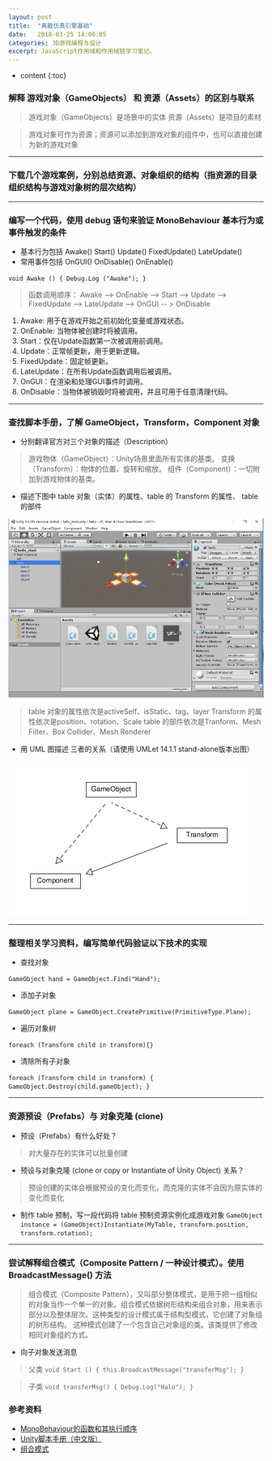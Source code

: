 ```yaml
---
layout: post
title:  "离散仿真引擎基础"
date:   2018-03-25 14:06:05
categories: 3D游戏编程与设计
excerpt: JavaScript作用域和作用域链学习笔记。
---
```


* content
{:toc}

### 解释 游戏对象（GameObjects） 和 资源（Assets）的区别与联系

>游戏对象（GameObjects）是场景中的实体
资源（Assets）是项目的素材

>游戏对象可作为资源；资源可以添加到游戏对象的组件中，也可以直接创建为新的游戏对象

---

### 下载几个游戏案例，分别总结资源、对象组织的结构（指资源的目录组织结构与游戏对象树的层次结构）

>

---

### 编写一个代码，使用 debug 语句来验证 MonoBehaviour 基本行为或事件触发的条件

* 基本行为包括 Awake() Start() Update() FixedUpdate() LateUpdate()
* 常用事件包括 OnGUI() OnDisable() OnEnable()

`void Awake () { Debug.Log ("Awake"); }`
>函数调用顺序：
Awake --> OnEnable --> Start --> Update --> FixedUpdate --> LateUpdate --> OnGUI  -- > OnDisable
1. Awake: 用于在游戏开始之前初始化变量或游戏状态。
2. OnEnable: 当物体被创建时将被调用。
3. Start：仅在Update函数第一次被调用前调用。
4. Update：正常帧更新，用于更新逻辑。
5. FixedUpdate：固定帧更新。
6. LateUpdate：在所有Update函数调用后被调用。
7. OnGUI：在渲染和处理GUI事件时调用。
8. OnDisable：当物体被销毁时将被调用，并且可用于任意清理代码。

---

### 查找脚本手册，了解 GameObject，Transform，Component 对象

* 分别翻译官方对三个对象的描述（Description）
>游戏物体（GameObject）：Unity场景里面所有实体的基类。
变换（Transform）：物体的位置、旋转和缩放。
组件（Component）：一切附加到游戏物体的基类。

* 描述下图中 table 对象（实体）的属性、table 的 Transform 的属性、 table 的部件

![Image text](https://github.com/Lyrix28/Lyrix28.github.io/blob/master/assets/ch02-homework.png)

>table 对象的属性依次是activeSelf、isStatic、tag、layer
 Transform 的属性依次是position、rotation、Scale
 table 的部件依次是Tranform、Mesh Filter、Box Collider、Mesh Renderer

* 用 UML 图描述 三者的关系（请使用 UMLet 14.1.1 stand-alone版本出图）

![Image text](https://github.com/Lyrix28/Lyrix28.github.io/blob/master/assets/Relation.png)

---

### 整理相关学习资料，编写简单代码验证以下技术的实现
* 查找对象

`GameObject hand = GameObject.Find("Hand");`
* 添加子对象

`GameObject plane = GameObject.CreatePrimitive(PrimitiveType.Plane);`
* 遍历对象树

`foreach (Transform child in transform){}`
* 清除所有子对象

`foreach (Transform child in transform) {
    GameObject.Destroy(child.gameObject);
}`

---

### 资源预设（Prefabs）与 对象克隆 (clone)
* 预设（Prefabs）有什么好处？
>对大量存在的实体可以批量创建

* 预设与对象克隆 (clone or copy or Instantiate of Unity Object) 关系？
>预设创建的实体会根据预设的变化而变化，而克隆的实体不会因为原实体的变化而变化

* 制作 table 预制，写一段代码将 table 预制资源实例化成游戏对象
`GameObject instance = (GameObject)Instantiate(MyTable, transform.position, transform.rotation);`

---

### 尝试解释组合模式（Composite Pattern / 一种设计模式）。使用 BroadcastMessage() 方法

>组合模式（Composite Pattern），又叫部分整体模式，是用于把一组相似的对象当作一个单一的对象。组合模式依据树形结构来组合对象，用来表示部分以及整体层次。这种类型的设计模式属于结构型模式，它创建了对象组的树形结构。
这种模式创建了一个包含自己对象组的类。该类提供了修改相同对象组的方式。

* 向子对象发送消息
>父类
`void Start () { this.BroadcastMessage("transferMsg"); }`

>子类
`void transferMsg() { Debug.Log("Halo"); }`

### 参考资料

* [MonoBehaviour的函数和其执行顺序](https://blog.csdn.net/moonlightwalk/article/details/39253915)
* [Unity脚本手册（中文版）](http://www.ceeger.com/Script/index.Classes.html)
* [组合模式](http://www.runoob.com/design-pattern/composite-pattern.html)
